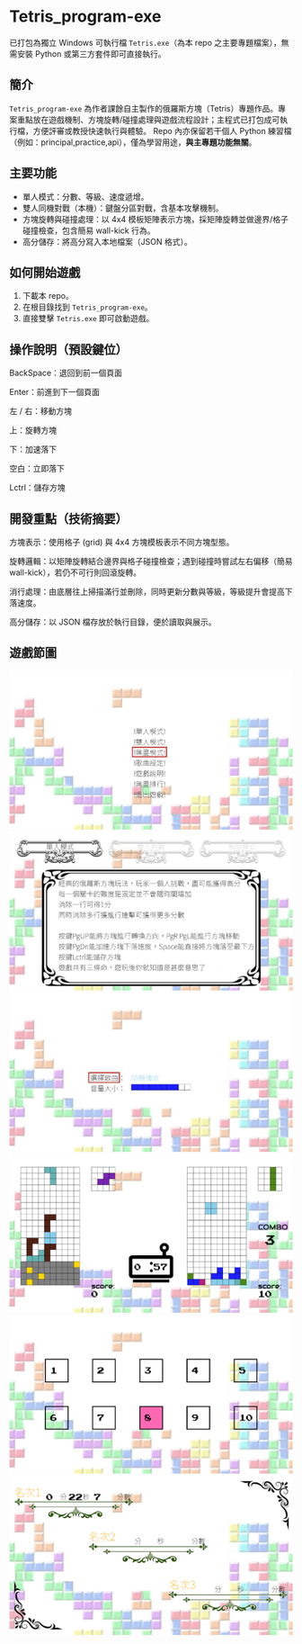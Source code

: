 # Tetris_program-exe

已打包為獨立 Windows 可執行檔 `Tetris.exe`（為本 repo 之主要專題檔案），無需安裝 Python 或第三方套件即可直接執行。



## 簡介
`Tetris_program-exe` 為作者課餘自主製作的俄羅斯方塊（Tetris）專題作品。專案重點放在遊戲機制、方塊旋轉/碰撞處理與遊戲流程設計；主程式已打包成可執行檔，方便評審或教授快速執行與體驗。
Repo 內亦保留若干個人 Python 練習檔（例如：principal,practice,api），僅為學習用途，**與主專題功能無關**。



## 主要功能
- 單人模式：分數、等級、速度遞增。
- 雙人同機對戰（本機）：鍵盤分區對戰，含基本攻擊機制。
- 方塊旋轉與碰撞處理：以 4x4 模板矩陣表示方塊，採矩陣旋轉並做邊界/格子碰撞檢查，包含簡易 wall-kick 行為。
- 高分儲存：將高分寫入本地檔案（JSON 格式）。



## 如何開始遊戲
1. 下載本 repo。
2. 在根目錄找到 `Tetris_program-exe`。
3. 直接雙擊 `Tetris.exe` 即可啟動遊戲。



## 操作說明（預設鍵位）
BackSpace：退回到前一個頁面

Enter：前進到下一個頁面

左 / 右：移動方塊

上：旋轉方塊

下：加速落下

空白：立即落下

Lctrl：儲存方塊



## 開發重點（技術摘要）

方塊表示：使用格子 (grid) 與 4x4 方塊模板表示不同方塊型態。

旋轉邏輯：以矩陣旋轉結合邊界與格子碰撞檢查；遇到碰撞時嘗試左右偏移（簡易 wall-kick），若仍不可行則回滾旋轉。

消行處理：由底層往上掃描滿行並刪除，同時更新分數與等級，等級提升會提高下落速度。

高分儲存：以 JSON 檔存放於執行目錄，便於讀取與展示。



## 遊戲節圖

![screenshot1](screenshot/screenshot1.png)
![screenshot2](screenshot/screenshot2.png)
![screenshot3](screenshot/screenshot3.png)
![screenshot4](screenshot/screenshot4.png)
![screenshot5](screenshot/screenshot5.png)
![screenshot6](screenshot/screenshot6.png)

